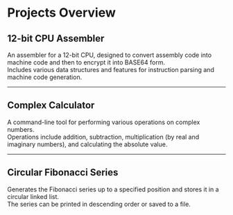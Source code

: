# Projects Overview

## 12-bit CPU Assembler

An assembler for a 12-bit CPU, designed to convert assembly code into machine code and then to encrypt it into BASE64 form.<br>
Includes various data structures and features for instruction parsing and machine code generation.

---

## Complex Calculator

A command-line tool for performing various operations on complex numbers.<br>
Operations include addition, subtraction, multiplication (by real and imaginary numbers), and calculating the absolute value.

---

## Circular Fibonacci Series

Generates the Fibonacci series up to a specified position and stores it in a circular linked list.<br>
The series can be printed in descending order or saved to a file.
